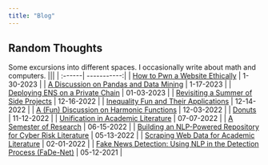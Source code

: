 ```yaml
---
title: "Blog"
---
```


## Random Thoughts

Some excursions into different spaces. I occasionally write about math and computers.
|||
| :------| -----------:|
| [How to Pwn a Website Ethically](/posts/pwn) | 1-30-2023 |
| [A Discussion on Pandas and Data Mining](/posts/datamining) | 1-17-2023 |
| [Deploying ENS on a Private Chain](/posts/ens) | 01-03-2023 |
| [Revisiting a Summer of Side Projects](/posts/sosp) | 12-16-2022 |
| [Inequality Fun and Their Applications](/posts/inequalities) | 12-14-2022 |
| [A (Fun) Discussion on Harmonic Functions](/posts/harmonic) | 12-03-2022 |
| [Donuts](/posts/donut) | 11-12-2022 |
| [Unification in Academic Literature](/posts/unified) | 07-07-2022 |
| [A Semester of Research](/posts/firstsem) | 06-15-2022 |
| [Building an NLP-Powered Repository for Cyber Risk Literature](/research/nlpsearch) | 05-13-2022 |
| [Scraping Web Data for Academic Literature](/research/uconnscrape) | 02-01-2022 |
| [Fake News Detection: Using NLP in the Detection Process (FaDe-Net)](/research/fadenet) | 05-12-2021 |
